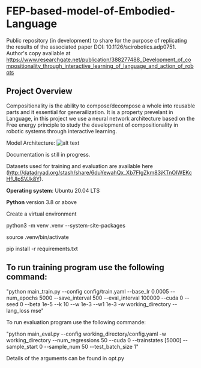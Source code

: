 # FEP-based-model-of-Embodied-Language
Public repository (in development) to share for the purpose of replicating the results of the associated paper DOI: 10.1126/scirobotics.adp0751.\
Author's copy available at https://www.researchgate.net/publication/388277488_Development_of_compositionality_through_interactive_learning_of_language_and_action_of_robots 

## **Project Overview**

Compositionality is the ability to compose/decompose a whole into reusable parts and it essential for generailization. It is a property prevelant in Language, in this project we use a neural network architecture based on the Free energy principle to study the development of compositionality in robotic systems through interactive learning. 

Model Architecture: ![alt text](https://github.com/[gokuprasanna]/[Development-of-compositionality-through-interactive-learning-of-language-and-action-of-robots]/blob/[main]/[figures]/fig1.png?raw=true)

Documentation is still in progress.

Datasets used for training and evaluation are available here (http://datadryad.org/stash/share/6duYewahQx_Xb7FIgZkm83jKTnOIWEKcHfUlpSVJk8Y).

**Operating system**: Ubuntu 20.04 LTS

**Python** version 3.8 or above

Create a virtual environment 

python3 -m venv .venv --system-site-packages

source .venv/bin/activate

pip install -r requirements.txt

## To run training program use the following command:

"python main_train.py --config config/train.yaml --base_lr 0.0005 --num_epochs 5000 --save_interval 500 --eval_interval 100000 --cuda 0 --seed 0 --beta 1e-5 --k 10 --w 1e-3 --w1 1e-3 -w working_directory --lang_loss mse"

To run evaluation program use the following commande: 

"python main_eval.py --config working_directory/config.yaml -w working_directory --num_regressions 50 --cuda 0 --trainstates [5000] --sample_start 0 --sample_num 50 --test_batch_size 1"

Details of the arguments can be found in opt.py
